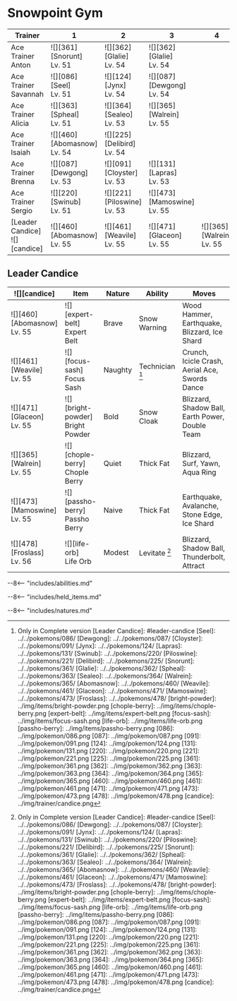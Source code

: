 # Snowpoint Gym

Trainer                          | 1                                 | 2                                 | 3                                 | 4                               | 5                                 | 6
---                              | ---                               | ---                               | ---                               | ---                             | ---                               | ---
Ace Trainer Anton                | ![][361]<br>[Snorunt]<br>Lv. 51   | ![][362]<br>[Glalie]<br>Lv. 54    | ![][362]<br>[Glalie]<br>Lv. 54    | &nbsp;                          | &nbsp;                            | &nbsp;
Ace Trainer Savannah             | ![][086]<br>[Seel]<br>Lv. 51      | ![][124]<br>[Jynx]<br>Lv. 54      | ![][087]<br>[Dewgong]<br>Lv. 54   | &nbsp;                          | &nbsp;                            | &nbsp;
Ace Trainer Alicia               | ![][363]<br>[Spheal]<br>Lv. 51    | ![][364]<br>[Sealeo]<br>Lv. 53    | ![][365]<br>[Walrein]<br>Lv. 55   | &nbsp;                          | &nbsp;                            | &nbsp;
Ace Trainer Isaiah               | ![][460]<br>[Abomasnow]<br>Lv. 54 | ![][225]<br>[Delibird]<br>Lv. 54  | &nbsp;                            | &nbsp;                          | &nbsp;                            | &nbsp;
Ace Trainer Brenna               | ![][087]<br>[Dewgong]<br>Lv. 53   | ![][091]<br>[Cloyster]<br>Lv. 53  | ![][131]<br>[Lapras]<br>Lv. 53    | &nbsp;                          | &nbsp;                            | &nbsp;
Ace Trainer Sergio               | ![][220]<br>[Swinub]<br>Lv. 51    | ![][221]<br>[Piloswine]<br>Lv. 53 | ![][473]<br>[Mamoswine]<br>Lv. 55 | &nbsp;                          | &nbsp;                            | &nbsp;
[Leader Candice]<br>![][candice] | ![][460]<br>[Abomasnow]<br>Lv. 55 | ![][461]<br>[Weavile]<br>Lv. 55   | ![][471]<br>[Glaceon]<br>Lv. 55   | ![][365]<br>[Walrein]<br>Lv. 55 | ![][473]<br>[Mamoswine]<br>Lv. 55 | ![][478]<br>[Froslass]<br>Lv. 56

## Leader Candice

![][candice]                      | Item                                | Nature  | Ability         | Moves
---                               | ---                                 | ---     | ---             | ---
![][460]<br>[Abomasnow]<br>Lv. 55 | ![][expert-belt]<br>Expert Belt     | Brave   | Snow Warning    | Wood Hammer, Earthquake, Blizzard, Ice Shard
![][461]<br>[Weavile]<br>Lv. 55   | ![][focus-sash]<br>Focus Sash       | Naughty | Technician [^1] | Crunch, Icicle Crash, Aerial Ace, Swords Dance
![][471]<br>[Glaceon]<br>Lv. 55   | ![][bright-powder]<br>Bright Powder | Bold    | Snow Cloak      | Blizzard, Shadow Ball, Earth Power, Double Team
![][365]<br>[Walrein]<br>Lv. 55   | ![][chople-berry]<br>Chople Berry   | Quiet   | Thick Fat       | Blizzard, Surf, Yawn, Aqua Ring
![][473]<br>[Mamoswine]<br>Lv. 55 | ![][passho-berry]<br>Passho Berry   | Naive   | Thick Fat       | Earthquake, Avalanche, Stone Edge, Ice Shard
![][478]<br>[Froslass]<br>Lv. 56  | ![][life-orb]<br>Life Orb           | Modest  | Levitate [^1]   | Blizzard, Shadow Ball, Thunderbolt, Attract

--8<-- "includes/abilities.md"

--8<-- "includes/held_items.md"

--8<-- "includes/natures.md"

[^1]: Only in Complete version
[Leader Candice]: #leader-candice
[Seel]: ../../pokemons/086/
[Dewgong]: ../../pokemons/087/
[Cloyster]: ../../pokemons/091/
[Jynx]: ../../pokemons/124/
[Lapras]: ../../pokemons/131/
[Swinub]: ../../pokemons/220/
[Piloswine]: ../../pokemons/221/
[Delibird]: ../../pokemons/225/
[Snorunt]: ../../pokemons/361/
[Glalie]: ../../pokemons/362/
[Spheal]: ../../pokemons/363/
[Sealeo]: ../../pokemons/364/
[Walrein]: ../../pokemons/365/
[Abomasnow]: ../../pokemons/460/
[Weavile]: ../../pokemons/461/
[Glaceon]: ../../pokemons/471/
[Mamoswine]: ../../pokemons/473/
[Froslass]: ../../pokemons/478/
[bright-powder]: ../img/items/bright-powder.png
[chople-berry]: ../img/items/chople-berry.png
[expert-belt]: ../img/items/expert-belt.png
[focus-sash]: ../img/items/focus-sash.png
[life-orb]: ../img/items/life-orb.png
[passho-berry]: ../img/items/passho-berry.png
[086]: ../img/pokemon/086.png
[087]: ../img/pokemon/087.png
[091]: ../img/pokemon/091.png
[124]: ../img/pokemon/124.png
[131]: ../img/pokemon/131.png
[220]: ../img/pokemon/220.png
[221]: ../img/pokemon/221.png
[225]: ../img/pokemon/225.png
[361]: ../img/pokemon/361.png
[362]: ../img/pokemon/362.png
[363]: ../img/pokemon/363.png
[364]: ../img/pokemon/364.png
[365]: ../img/pokemon/365.png
[460]: ../img/pokemon/460.png
[461]: ../img/pokemon/461.png
[471]: ../img/pokemon/471.png
[473]: ../img/pokemon/473.png
[478]: ../img/pokemon/478.png
[candice]: ../img/trainer/candice.png
